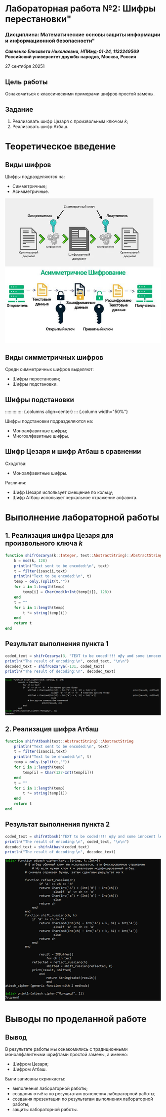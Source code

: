 # Лабораторная работа №2: Шифры перестановки"
### Дисциплина: Математические основы защиты информации и информационной безопасности"
***Савченко Елизавета Николаевна, НПИмд-01-24, 1132249569***
**Российский университет дружбы народов, Москва, Россия**

27 сентября 20251

## Цель работы

Ознакомиться с классическими примерами шифров простой замены.

## Задание

1. Реализовать шифр Цезаря с произвольным ключом $k$;
2. Реализовать шифр Атбаш.

# Теоретическое введение

## Виды шифров

Шифры подразделяются на:

- Симметричные;
- Асимметричные.

![img_2.png](img_2.png)
![img_3.png](img_3.png)

## Виды симметричных шифров

Среди симметричных шифров выделяют:

- Шифры перестановки;
- Шифры подстановки.


## Шифры подстановки

:::::::::::::: {.columns align=center}
::: {.column width="50%"}

Шифры подстановки подразделяются на:

- Моноалфавитные шифры;
- Многоалфавитные шифры.


## Шифр Цезаря и шифр Атбаш в сравнении

Сходства:

- Моноалфавитные шифры.

Различия:

- Шифр Цезаря использует смещение по кольцу;
- Шифр Атбаш использует зеркальное отражение алфавита.

# Выполнение лабораторной работы

## 1. Реализация шифра Цезаря для произвольного ключа $k$

```julia
function shifrCezarya(k::Integer, text::AbstractString)::AbstractString
    k = mod(k, 128)
    println("Text sent to be encoded:\n", text)
    t = filter(isascii,text)
    println("Text to be encoded:\n", t)
    temp = only.(split(t,""))
    for i in 1:length(temp)
        temp[i] = Char(mod(k+Int(temp[i]), 128))
    end
    t = ""
    for i in 1:length(temp)
        t *= string(temp[i])
    end
    return t
end
```

## Результат выполнения пункта 1

```julia
coded_text = shifrCezarya(3, "TEXT to be coded!!!! αβγ and some innocent letters")
println("The result of encoding:\n", coded_text, "\n\n")
decoded_text = shifrCezarya(-131, coded_text)
println("The result of decoding:\n", decoded_text)
```
![img.png](img.png)

## 2. Реализация шифра Атбаш

```julia
function shifrAtbash(text::AbstractString)::AbstractString
    println("Text sent to be encoded:\n", text)
    t = filter(isascii,text)
    println("Text to be encoded:\n", t)
    temp = only.(split(t,""))
    for i in 1:length(temp)
        temp[i] = Char(127-Int(temp[i]))
    end
    t = ""
    for i in 1:length(temp)
        t *= string(temp[i])
    end
    return t
end
```

## Результат выполнения пункта 2

```julia
coded_text = shifrAtbash("TEXT to be coded!!!! αβγ and some innocent letters")
println("The result of encoding:\n", coded_text, "\n\n")
decoded_text = shifrAtbash(coded_text)
println("The result of decoding:\n", decoded_text)
```
![img_1.png](img_1.png)

# Выводы по проделанной работе

## Вывод

В результате работы мы ознакомились с традиционными моноалфавитными шрифтами простой замены, а именно: 

- Шифром Цезаря;
- Шифром Атбаш.

Были записаны скринкасты:

- выполнения лабораторной работы;
- создания отчёта по результатам выполения лабораторной работы;
- создания презентации по результатам выполнения лабораторной работы;
- защиты лабораторной работы.
